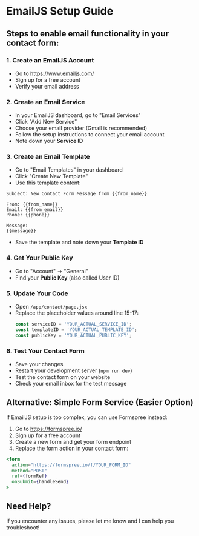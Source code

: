 # EmailJS Setup Guide

## Steps to enable email functionality in your contact form:

### 1. Create an EmailJS Account
- Go to https://www.emailjs.com/
- Sign up for a free account
- Verify your email address

### 2. Create an Email Service
- In your EmailJS dashboard, go to "Email Services"
- Click "Add New Service"
- Choose your email provider (Gmail is recommended)
- Follow the setup instructions to connect your email account
- Note down your **Service ID**

### 3. Create an Email Template
- Go to "Email Templates" in your dashboard
- Click "Create New Template"
- Use this template content:

```
Subject: New Contact Form Message from {{from_name}}

From: {{from_name}}
Email: {{from_email}}
Phone: {{phone}}

Message:
{{message}}
```

- Save the template and note down your **Template ID**

### 4. Get Your Public Key
- Go to "Account" → "General"
- Find your **Public Key** (also called User ID)

### 5. Update Your Code
- Open `/app/contact/page.jsx`
- Replace the placeholder values around line 15-17:
  ```javascript
  const serviceID = 'YOUR_ACTUAL_SERVICE_ID';
  const templateID = 'YOUR_ACTUAL_TEMPLATE_ID';
  const publicKey = 'YOUR_ACTUAL_PUBLIC_KEY';
  ```

### 6. Test Your Contact Form
- Save your changes
- Restart your development server (`npm run dev`)
- Test the contact form on your website
- Check your email inbox for the test message

## Alternative: Simple Form Service (Easier Option)

If EmailJS setup is too complex, you can use Formspree instead:

1. Go to https://formspree.io/
2. Sign up for a free account
3. Create a new form and get your form endpoint
4. Replace the form action in your contact form:

```jsx
<form
  action="https://formspree.io/f/YOUR_FORM_ID"
  method="POST"
  ref={formRef}
  onSubmit={handleSend}
>
```

## Need Help?
If you encounter any issues, please let me know and I can help you troubleshoot!
